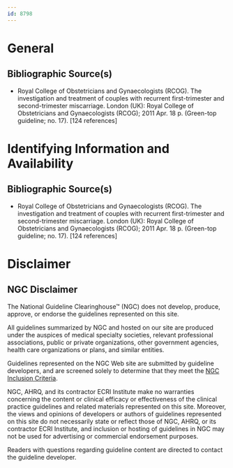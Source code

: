 ```yaml
---
id: 8798
---
```


# General

## Bibliographic Source(s)

- Royal College of Obstetricians and Gynaecologists (RCOG). The investigation and treatment of couples with recurrent first-trimester and second-trimester miscarriage. London (UK): Royal College of Obstetricians and Gynaecologists (RCOG); 2011 Apr. 18 p. (Green-top guideline; no. 17). [124 references]

# Identifying Information and Availability

## Bibliographic Source(s)

- Royal College of Obstetricians and Gynaecologists (RCOG). The investigation and treatment of couples with recurrent first-trimester and second-trimester miscarriage. London (UK): Royal College of Obstetricians and Gynaecologists (RCOG); 2011 Apr. 18 p. (Green-top guideline; no. 17). [124 references]

# Disclaimer

## NGC Disclaimer

The National Guideline Clearinghouse™ (NGC) does not develop, produce, approve, or endorse the guidelines represented on this site.

All guidelines summarized by NGC and hosted on our site are produced under the auspices of medical specialty societies, relevant professional associations, public or private organizations, other government agencies, health care organizations or plans, and similar entities.

Guidelines represented on the NGC Web site are submitted by guideline developers, and are screened solely to determine that they meet the [NGC Inclusion Criteria](/help-and-about/summaries/inclusion-criteria).

NGC, AHRQ, and its contractor ECRI Institute make no warranties concerning the content or clinical efficacy or effectiveness of the clinical practice guidelines and related materials represented on this site. Moreover, the views and opinions of developers or authors of guidelines represented on this site do not necessarily state or reflect those of NGC, AHRQ, or its contractor ECRI Institute, and inclusion or hosting of guidelines in NGC may not be used for advertising or commercial endorsement purposes.

Readers with questions regarding guideline content are directed to contact the guideline developer.

